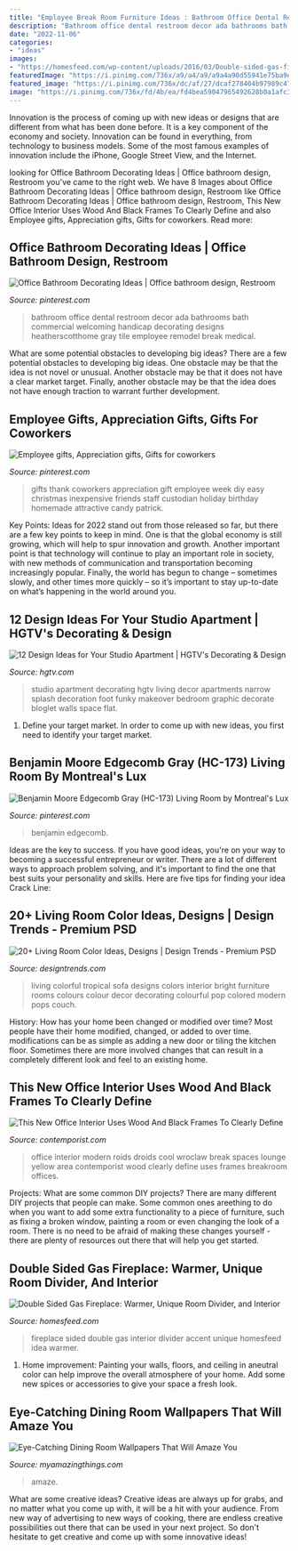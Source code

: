 ```yaml
---
title: "Employee Break Room Furniture Ideas : Bathroom Office Dental Restroom Decor Ada Bathrooms Bath Commercial Welcoming Handicap Decorating Designs Heatherscotthome Gray Tile Employee Remodel Break Medical"
description: "Bathroom office dental restroom decor ada bathrooms bath commercial welcoming handicap decorating designs heatherscotthome gray tile employee remodel break medical"
date: "2022-11-06"
categories:
- "ideas"
images:
- "https://homesfeed.com/wp-content/uploads/2016/03/Double-sided-gas-fireplace-idea-with-thin-black-frame-and-curved-shape-on-top.jpg"
featuredImage: "https://i.pinimg.com/736x/a9/a4/a9/a9a4a90d55941e75ba9ec0c36c182d4f.jpg"
featured_image: "https://i.pinimg.com/736x/dc/af/27/dcaf278404b97989c4748f2282781266.jpg"
image: "https://i.pinimg.com/736x/fd/4b/ea/fd4bea59047965492628b0a1afc3e557--employee-gifts-employee-appreciation.jpg"
---
```



Innovation is the process of coming up with new ideas or designs that are different from what has been done before. It is a key component of the economy and society. Innovation can be found in everything, from technology to business models. Some of the most famous examples of innovation include the iPhone, Google Street View, and the Internet.

	

		
looking for Office Bathroom Decorating Ideas | Office bathroom design, Restroom you've came to the right web. We have 8 Images about Office Bathroom Decorating Ideas | Office bathroom design, Restroom like Office Bathroom Decorating Ideas | Office bathroom design, Restroom, This New Office Interior Uses Wood And Black Frames To Clearly Define and also Employee gifts, Appreciation gifts, Gifts for coworkers. Read more:
		
    
## Office Bathroom Decorating Ideas | Office Bathroom Design, Restroom

<img loading=lazy src="https://i.pinimg.com/736x/dc/af/27/dcaf278404b97989c4748f2282781266.jpg" onerror="this.onerror=null;this.src='https://tse3.mm.bing.net/th?id=OIP.73hELCe42r0r8HlpBUo3NgHaLG&amp;pid=15.1';" alt="Office Bathroom Decorating Ideas | Office bathroom design, Restroom">

_Source: pinterest.com_

>bathroom office dental restroom decor ada bathrooms bath commercial welcoming handicap decorating designs heatherscotthome gray tile employee remodel break medical. 

	

What are some potential obstacles to developing big ideas?
There are a few potential obstacles to developing big ideas. One obstacle may be that the idea is not novel or unusual. Another obstacle may be that it does not have a clear market target. Finally, another obstacle may be that the idea does not have enough traction to warrant further development.

    
## Employee Gifts, Appreciation Gifts, Gifts For Coworkers

<img loading=lazy src="https://i.pinimg.com/736x/fd/4b/ea/fd4bea59047965492628b0a1afc3e557--employee-gifts-employee-appreciation.jpg" onerror="this.onerror=null;this.src='https://tse3.mm.bing.net/th?id=OIP.E9eFSSKl5BAVNjWSvnCRvgHaFj&amp;pid=15.1';" alt="Employee gifts, Appreciation gifts, Gifts for coworkers">

_Source: pinterest.com_

>gifts thank coworkers appreciation gift employee week diy easy christmas inexpensive friends staff custodian holiday birthday homemade attractive candy patrick. 

	

Key Points:
Ideas for 2022 stand out from those released so far, but there are a few key points to keep in mind. One is that the global economy is still growing, which will help to spur innovation and growth. Another important point is that technology will continue to play an important role in society, with new methods of communication and transportation becoming increasingly popular. Finally, the world has begun to change – sometimes slowly, and other times more quickly – so it’s important to stay up-to-date on what’s happening in the world around you.

    
## 12 Design Ideas For Your Studio Apartment | HGTV&#039;s Decorating &amp; Design

<img loading=lazy src="http://hgtvhome.sndimg.com/content/dam/images/hgtv/fullset/2011/1/19/1/RMS_Wicket47-small-apartment-graphic-wallpaper-green-features_s3x4.jpg.rend.hgtvcom.1280.1707.suffix/1400957002504.jpeg" onerror="this.onerror=null;this.src='https://tse4.mm.bing.net/th?id=OIP.KoZykTkQaFEts4S4C4Q7KAHaJ4&amp;pid=15.1';" alt="12 Design Ideas for Your Studio Apartment | HGTV&#039;s Decorating &amp; Design">

_Source: hgtv.com_

>studio apartment decorating hgtv living decor apartments narrow splash decoration foot funky makeover bedroom graphic decorate bloglet walls space flat. 

	

1. Define your target market. In order to come up with new ideas, you first need to identify your target market.

    
## Benjamin Moore Edgecomb Gray (HC-173) Living Room By Montreal&#039;s Lux

<img loading=lazy src="https://i.pinimg.com/736x/a9/a4/a9/a9a4a90d55941e75ba9ec0c36c182d4f.jpg" onerror="this.onerror=null;this.src='https://tse2.mm.bing.net/th?id=OIP.gN-RzV_aiHx3aE5d3pXhywHaE8&amp;pid=15.1';" alt="Benjamin Moore Edgecomb Gray (HC-173) Living Room by Montreal&#039;s Lux">

_Source: pinterest.com_

>benjamin edgecomb. 

	

Ideas are the key to success. If you have good ideas, you're on your way to becoming a successful entrepreneur or writer. There are a lot of different ways to approach problem solving, and it's important to find the one that best suits your personality and skills. Here are five tips for finding your idea Crack Line:

    
## 20+ Living Room Color Ideas, Designs | Design Trends - Premium PSD

<img loading=lazy src="https://images.designtrends.com/wp-content/uploads/2016/06/06142017/Colorful-Sofa-Set-Tropical-Living-Room-Design.jpg" onerror="this.onerror=null;this.src='https://tse3.mm.bing.net/th?id=OIP.dUJgZFe7oeKHmu8cwCpo4wHaJ6&amp;pid=15.1';" alt="20+ Living Room Color Ideas, Designs | Design Trends - Premium PSD">

_Source: designtrends.com_

>living colorful tropical sofa designs colors interior bright furniture rooms colours colour decor decorating colourful pop colored modern pops couch. 

	

History: How has your home been changed or modified over time?
Most people have their home modified, changed, or added to over time. modifications can be as simple as adding a new door or tiling the kitchen floor. Sometimes there are more involved changes that can result in a completely different look and feel to an existing home.

    
## This New Office Interior Uses Wood And Black Frames To Clearly Define

<img loading=lazy src="https://www.contemporist.com/wp-content/uploads/2017/08/modern-office-interior-breakroom-lounge-210817-112-10-800x525.jpg" onerror="this.onerror=null;this.src='https://tse3.mm.bing.net/th?id=OIP.F8Zelpoi1S5W7F-ZBDOUZgHaE3&amp;pid=15.1';" alt="This New Office Interior Uses Wood And Black Frames To Clearly Define">

_Source: contemporist.com_

>office interior modern roids droids cool wroclaw break spaces lounge yellow area contemporist wood clearly define uses frames breakroom offices. 

	

Projects: What are some common DIY projects?
There are many different DIY projects that people can make. Some common ones areething to do when you want to add some extra functionality to a piece of furniture, such as fixing a broken window, painting a room or even changing the look of a room. There is no need to be afraid of making these changes yourself - there are plenty of resources out there that will help you get started.

    
## Double Sided Gas Fireplace: Warmer, Unique Room Divider, And Interior

<img loading=lazy src="https://homesfeed.com/wp-content/uploads/2016/03/Double-sided-gas-fireplace-idea-with-thin-black-frame-and-curved-shape-on-top.jpg" onerror="this.onerror=null;this.src='https://tse3.mm.bing.net/th?id=OIP.dffycPrLnHd9ja6ybQFYwgHaFj&amp;pid=15.1';" alt="Double Sided Gas Fireplace: Warmer, Unique Room Divider, and Interior">

_Source: homesfeed.com_

>fireplace sided double gas interior divider accent unique homesfeed idea warmer. 

	

1. Home improvement: Painting your walls, floors, and ceiling in aneutral color can help improve the overall atmosphere of your home. Add some new spices or accessories to give your space a fresh look. 

    
## Eye-Catching Dining Room Wallpapers That Will Amaze You

<img loading=lazy src="https://myamazingthings.com/wp-content/uploads/2016/12/dining-room-with-wallpaper-and-coffered-ceiling-683x1024.jpg" onerror="this.onerror=null;this.src='https://tse4.mm.bing.net/th?id=OIP.9qW9TucVQsmCcNtDt-ipnwHaLG&amp;pid=15.1';" alt="Eye-Catching Dining Room Wallpapers That Will Amaze You">

_Source: myamazingthings.com_

>amaze. 

	

What are some creative ideas?
Creative ideas are always up for grabs, and no matter what you come up with, it will be a hit with your audience. From new way of advertising to new ways of cooking, there are endless creative possibilities out there that can be used in your next project. So don't hesitate to get creative and come up with some innovative ideas!

